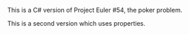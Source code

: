 This is a C# version of Project Euler #54, the poker problem.

This is a second version which uses properties.
